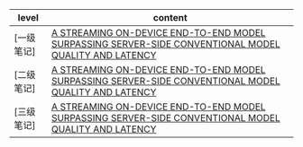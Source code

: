 
| level | content |
| ------ | ------ |
|[一级笔记]|[A STREAMING ON-DEVICE END-TO-END MODEL SURPASSING SERVER-SIDE CONVENTIONAL MODEL QUALITY AND LATENCY](https://github.com/ffxz/PaperNotes/blob/master/level_1/A_STREAMING_ON-DEVICE_END-TO-END_MODEL_SURPASSING_SERVER-SIDE_CONVENTIONAL_MODEL_QUALITY_AND_LATENCY.md)|
|[二级笔记]|[A STREAMING ON-DEVICE END-TO-END MODEL SURPASSING SERVER-SIDE CONVENTIONAL MODEL QUALITY AND LATENCY](https://github.com/ffxz/PaperNotes/blob/master/level_2/A_STREAMING_ON-DEVICE_END-TO-END_MODEL_SURPASSING_SERVER-SIDE_CONVENTIONAL_MODEL_QUALITY_AND_LATENCY.md)|
|[三级笔记]|[A STREAMING ON-DEVICE END-TO-END MODEL SURPASSING SERVER-SIDE CONVENTIONAL MODEL QUALITY AND LATENCY](https://github.com/ffxz/PaperNotes/blob/master/level_3/A_STREAMING_ON-DEVICE_END-TO-END_MODEL_SURPASSING_SERVER-SIDE_CONVENTIONAL_MODEL_QUALITY_AND_LATENCY.md)|